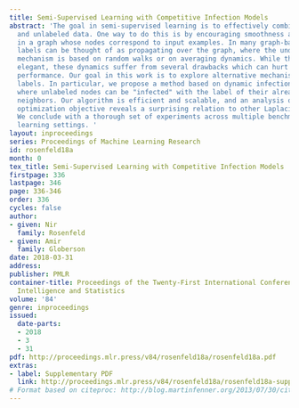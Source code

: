 ```yaml
---
title: Semi-Supervised Learning with Competitive Infection Models
abstract: 'The goal in semi-supervised learning is to effectively combine labeled
  and unlabeled data. One way to do this is by encouraging smoothness across edges
  in a graph whose nodes correspond to input examples. In many graph-based methods,
  labels can be thought of as propagating over the graph, where the underlying propagation
  mechanism is based on random walks or on averaging dynamics. While theoretically
  elegant, these dynamics suffer from several drawbacks which can hurt predictive
  performance. Our goal in this work is to explore alternative mechanisms for propagating
  labels. In particular, we propose a method based on dynamic infection processes,
  where unlabeled nodes can be "infected" with the label of their already infected
  neighbors. Our algorithm is efficient and scalable, and an analysis of the underlying
  optimization objective reveals a surprising relation to other Laplacian approaches.
  We conclude with a thorough set of experiments across multiple benchmarks and various
  learning settings. '
layout: inproceedings
series: Proceedings of Machine Learning Research
id: rosenfeld18a
month: 0
tex_title: Semi-Supervised Learning with Competitive Infection Models
firstpage: 336
lastpage: 346
page: 336-346
order: 336
cycles: false
author:
- given: Nir
  family: Rosenfeld
- given: Amir
  family: Globerson
date: 2018-03-31
address: 
publisher: PMLR
container-title: Proceedings of the Twenty-First International Conference on Artificial
  Intelligence and Statistics
volume: '84'
genre: inproceedings
issued:
  date-parts:
  - 2018
  - 3
  - 31
pdf: http://proceedings.mlr.press/v84/rosenfeld18a/rosenfeld18a.pdf
extras:
- label: Supplementary PDF
  link: http://proceedings.mlr.press/v84/rosenfeld18a/rosenfeld18a-supp.pdf
# Format based on citeproc: http://blog.martinfenner.org/2013/07/30/citeproc-yaml-for-bibliographies/
---
```

